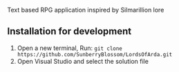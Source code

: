 Text based RPG application inspired by Silmarillion lore

## Installation for development
1. Open a new terminal, Run: `git clone https://github.com/SunberryBlossom/LordsOfArda.git`
5. Open Visual Studio and select the solution file
